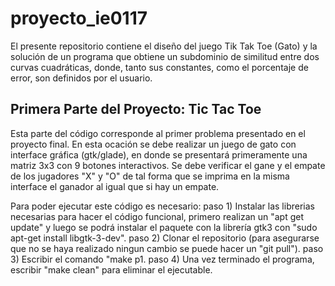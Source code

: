 # proyecto_ie0117
El presente repositorio contiene el diseño del juego Tik Tak Toe (Gato) y la solución de un programa que obtiene un subdominio de similitud entre dos curvas cuadráticas, donde, tanto sus constantes, como el porcentaje de error, son definidos por el usuario.

## Primera Parte del Proyecto: Tic Tac Toe
Esta parte del código corresponde al primer problema presentado en el proyecto final. En esta ocación se debe realizar un juego de gato con interface gráfica (gtk/glade), en donde se presentará primeramente una matriz 3x3 con 9 botones interactivos. Se debe verificar el gane y el empate de los jugadores "X" y "O" de tal forma que se imprima en la misma interface el ganador al igual que si hay un empate.

Para poder ejecutar este código es necesario: 
paso 1) Instalar las librerias necesarias para hacer el código funcional, primero realizan un "apt get update" y luego se podrá instalar el paquete con la librería gtk3 con "sudo apt-get install libgtk-3-dev".
paso 2) Clonar el repositorio (para asegurarse que no se haya realizado ningun cambio se puede hacer un "git pull").
paso 3) Escribir el comando "make p1.
paso 4) Una vez terminado el programa, escribir "make clean" para eliminar el ejecutable.
